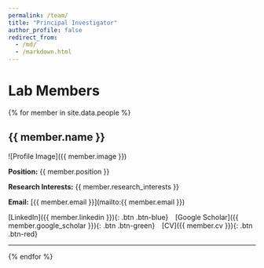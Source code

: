 ```yaml
---
permalink: /team/
title: "Principal Investigator"
author_profile: false
redirect_from: 
  - /md/
  - /markdown.html
---
```


# Lab Members

{% for member in site.data.people %}
## {{ member.name }}

![Profile Image]({{ member.image }})

**Position:** {{ member.position }}

**Research Interests:** {{ member.research_interests }}

**Email:** [{{ member.email }}](mailto:{{ member.email }})

<span style="margin-right: 10px;">
  [LinkedIn]({{ member.linkedin }}){: .btn .btn-blue}
</span>
<span style="margin-right: 10px;">
  [Google Scholar]({{ member.google_scholar }}){: .btn .btn-green}
</span>
<span>
  [CV]({{ member.cv }}){: .btn .btn-red}
</span>

---
{% endfor %}